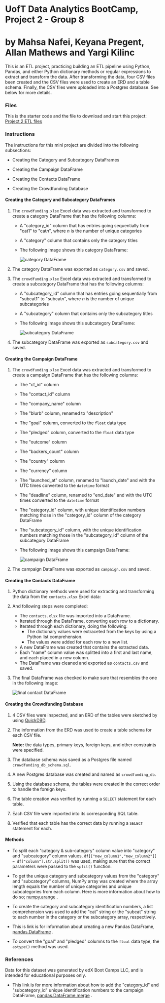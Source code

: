 # UofT Data Analytics BootCamp, Project 2 - Group 8
# by Mahsa Nafei, Keyana Pregent, Allan Mathews and Yargi Kilinc

This is an ETL project, practicing building an ETL pipeline using Python, Pandas, and either Python dictionary methods or regular expressions to extract and transform the data. After transforming the data, four CSV files been created and the CSV files were used to create an ERD and a table schema. Finally, the CSV files were uploaded into a Postgres database. See below for more details.


### Files

This is the starter code and the file to download and start this project: <a href="https://static.bc-edx.com/data/dl-1-2/m13/lms/starter/Starter_Files.zip">Project 2 ETL files</a>


### Instructions

The instructions for this mini project are divided into the following subsections:

* Creating the Category and Subcategory DataFrames

* Creating the Campaign DataFrame

* Creating the Contacts DataFrame

* Creating the Crowdfunding Database


#### Creating the Category and Subcategory DataFrames

1. The `crowdfunding.xlsx` Excel data was extracted and transformed to create a category DataFrame that has the following columns:

    * A "category_id" column that has entries going sequentially from "cat1" to "cat*n*", where *n* is the number of unique categories
    
    * A "category" column that contains only the category titles

    * The following image shows this category DataFrame:

        ![category DataFrame](https://static.bc-edx.com/data/dl-1-2/m13/lms/img/category_DataFrame.png)


2. The category DataFrame was exported as `category.csv` and saved.


3. The `crowdfunding.xlsx` Excel data was extracted and transformed to create a subcategory DataFrame that has the following columns:

    * A "subcategory_id" column that has entries going sequentially from "subcat1" to "subcat*n*", where *n* is the number of unique subcategories

    * A "subcategory" column that contains only the subcategory titles

    * The following image shows this subcategory DataFrame:

        ![subcategory DataFrame](https://static.bc-edx.com/data/dl-1-2/m13/lms/img/subcategory_DataFrame.png)


4. The subcategory DataFrame was exported as `subcategory.csv` and saved.


#### Creating the Campaign DataFrame

1. The `crowdfunding.xlsx` Excel data was extracted and transformed to create a campaign DataFrame that has the following columns:

    * The "cf_id" column
    * The "contact_id" column
    * The "company_name" column
    * The "blurb" column, renamed to "description"
    * The "goal" column, converted to the `float` data type
    * The "pledged" column, converted to the `float` data type
    * The "outcome" column
    * The "backers_count" column
    * The "country" column
    * The "currency" column
    * The "launched_at" column, renamed to "launch_date" and with the UTC times converted to the `datetime` format
    * The "deadline" column, renamed to "end_date" and with the UTC times converted to the `datetime` format
    * The "category_id" column, with unique identification numbers matching those in the "category_id" column of the category DataFrame
    * The "subcategory_id" column, with the unique identification numbers matching those in the "subcategory_id" column of the subcategory DataFrame

    * The following image shows this campaign DataFrame:

        ![campaign DataFrame](https://static.bc-edx.com/data/dl-1-2/m13/lms/img/campaign_DataFrame.png)


2. The campaign DataFrame was exported as `campaign.csv` and saved.


#### Creating the Contacts DataFrame

1. Python dictionary methods were used for extracting and transforming the data from the `contacts.xlsx` Excel data:


2. And following steps were completed:

    * The `contacts.xlsx` file was imported into a DataFrame.
    * Iterated through the DataFrame, converting each row to a dictionary.
    * Iterated through each dictionary, doing the following:
      * The dictionary values were extraceted from the keys by using a Python list comprehension.
      * The values were added for each row to a new list.
    * A new DataFrame was created that contains the extracted data.
    * Each "name" column value was splitted into a first and last name, and each placed in a new column.
    * The DataFrame was cleaned and exported as `contacts.csv` and saved.


3. The final DataFrame was checked to make sure that resembles the one in the following image:

    ![final contact DataFrame](https://static.bc-edx.com/data/dl-1-2/m13/lms/img/contact_DataFrame_final.png)


#### Creating the Crowdfunding Database

1. 4 CSV files were inspected, and an ERD of the tables were sketched by using [QuickDBD](http://www.quickdatabasediagrams.com).


2. The information from the ERD was used to create a table schema for each CSV file.

    **Note:** the data types, primary keys, foreign keys, and other constraints were specified.


3. The database schema was saved as a Postgres file named `crowdfunding_db_schema.sql`.


4. A new Postgres database was created and named as `crowdfunding_db`.


5. Using the database schema, the tables were created in the correct order to handle the foreign keys.


6. The table creation was verified by running a `SELECT` statement for each table.


7. Each CSV file were imported into its corresponding SQL table.


8. Verified that each table has the correct data by running a `SELECT` statement for each.


#### Methods

* To split each "category & sub-category" column value into "category" and "subcategory" column values, `df[["new_column1","new_column2"]] = df["column"].str.split()` was used, making sure that the correct parameters were passed to the `split()` function.


* To get the unique category and subcategory values from the "category" and "subcategory" columns, NumPy array was created where the array length equals the number of unique categories and unique subcategories from each column. Here is more information about how to do so; [numpy.arange](https://numpy.org/doc/stable/reference/generated/numpy.arange.html) .


* To create the category and subcategory identification numbers, a list comprehension was used to add the "cat" string or the "subcat" string to each number in the category or the subcategory array, respectively.


* This is link is for information about creating a new Pandas DataFrame, [pandas.DataFrame](https://pandas.pydata.org/docs/reference/api/pandas.DataFrame.html) .


* To convert the "goal" and "pledged" columns to the `float` data type, the `astype()` method was used.


### References

Data for this dataset was generated by edX Boot Camps LLC, and is intended for educational purposes only.



* This link is for more information about how to add the "category_id" and "subcategory_id" unique identification numbers to the campaign DataFrame, [pandas.DataFrame.merge](https://pandas.pydata.org/docs/reference/api/pandas.DataFrame.merge.html) .

